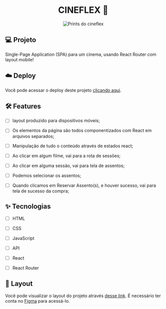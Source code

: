 <h1 align="center">
 CINEFLEX 🎥
</h1>

<p align="center">

 <img src="https://i.ibb.co/Pt9L9Hs/montagem.png" alt="Prints do cineflex" />
</p>


## 💻 Projeto
Single-Page Application (SPA) para um cinema, usando React Router com layout mobile! 

## ☁️ Deploy

Você pode acessar o deploy deste projeto [clicando aqui](https://victorlimah-cineflex.vercel.app/).


## :hammer_and_wrench: Features 

-   [ ] layout produzido para dispositivos móveis;
-   [ ] Os elementos da página são todos componentizados com React em arquivos separados;
-   [ ] Manipulação de tudo o conteúdo através de estados react;
-   [ ] Ao clicar em algum filme, vai para a rota de sessões;
-   [ ] Ao clicar em alguma sessão, vai para tela de assentos;
-   [ ] Podemos selecionar os assentos;
-   [ ] Quando clicamos em Reservar Assento(s), e houver sucesso, vai para tela de sucesso da compra;


## ✨ Tecnologias

-   [ ] HTML
-   [ ] CSS
-   [ ] JavaScript
-   [ ] API
-   [ ] React
-   [ ] React Router


## 🔖 Layout

Você pode visualizar o layout do projeto através [desse link](https://www.figma.com/file/rc7ZTYfLZg9zpGahWB1aXb/Cineflex?node-id=0%3A1). É necessário ter conta no [Figma](http://figma.com/) para acessá-lo.


<br />
